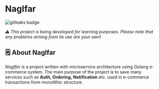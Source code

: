 # Naglfar

<img alt="gitleaks badge" src="https://img.shields.io/badge/protected%20by-gitleaks-blue">

*⚠️ This project is being developed for learning purposes. Please note that any problems arising from its use are your own!*

## 🗒️ About Naglfar
*Naglfar* is a project written with microservice architecture using Golang e-commerce system. The main purpose of the project is to save many services such as **Auth, Ordering, Notification** etc. used in e-commerce transactions from monolithic structure.
